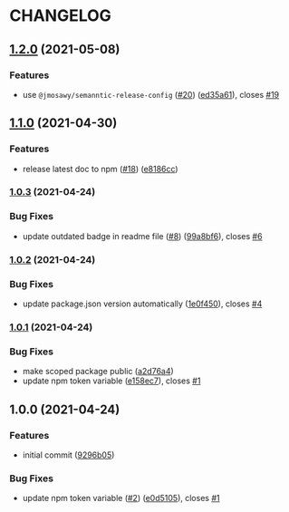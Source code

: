 # CHANGELOG

## [1.2.0](https://github.com/jmosawy/prettier-config/compare/v1.1.0...v1.2.0) (2021-05-08)


### Features

* use `@jmosawy/semanntic-release-config` ([#20](https://github.com/jmosawy/prettier-config/issues/20)) ([ed35a61](https://github.com/jmosawy/prettier-config/commit/ed35a615e1c199a9b97eec734aa030cfa7527514)), closes [#19](https://github.com/jmosawy/prettier-config/issues/19)

## [1.1.0](https://github.com/jmosawy/prettier-config/compare/v1.0.3...v1.1.0) (2021-04-30)


### Features

* release latest doc to npm ([#18](https://github.com/jmosawy/prettier-config/issues/18)) ([e8186cc](https://github.com/jmosawy/prettier-config/commit/e8186cc23070b47333fe69b25400c58bc48b5ad0))

### [1.0.3](https://github.com/jmosawy/prettier-config/compare/v1.0.2...v1.0.3) (2021-04-24)


### Bug Fixes

* update outdated badge in readme file ([#8](https://github.com/jmosawy/prettier-config/issues/8)) ([99a8bf6](https://github.com/jmosawy/prettier-config/commit/99a8bf63c32df66c036d3c5f807560fd471adb18)), closes [#6](https://github.com/jmosawy/prettier-config/issues/6)

### [1.0.2](https://github.com/jmosawy/prettier-config/compare/v1.0.1...v1.0.2) (2021-04-24)


### Bug Fixes

* update package.json version automatically ([1e0f450](https://github.com/jmosawy/prettier-config/commit/1e0f45094781646385cdc3b4bf5a792952199ebd)), closes [#4](https://github.com/jmosawy/prettier-config/issues/4)

### [1.0.1](https://github.com/jmosawy/prettier-config/compare/v1.0.0...v1.0.1) (2021-04-24)


### Bug Fixes

* make scoped package public ([a2d76a4](https://github.com/jmosawy/prettier-config/commit/a2d76a40ea603cc8f532cfffd4c0ac2d3c4955a7))
* update npm token variable ([e158ec7](https://github.com/jmosawy/prettier-config/commit/e158ec7ac48a2e7bda448626893a2bdb00fd0b8d)), closes [#1](https://github.com/jmosawy/prettier-config/issues/1)

## 1.0.0 (2021-04-24)


### Features

* initial commit ([9296b05](https://github.com/jmosawy/prettier-config/commit/9296b05f5c716b73ef0929526183f0cb42fba08b))


### Bug Fixes

* update npm token variable ([#2](https://github.com/jmosawy/prettier-config/issues/2)) ([e0d5105](https://github.com/jmosawy/prettier-config/commit/e0d51053097c82c3e2412c73a3eab5dafafa7502)), closes [#1](https://github.com/jmosawy/prettier-config/issues/1)
